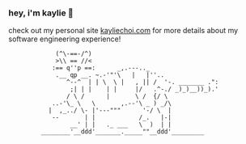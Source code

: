 ### hey, i'm kaylie 🌱

check out my personal site [kayliechoi.com](https://www.kayliechoi.com/) for more details about my software engineering experience!
 ``` 
              (^\-==-/^)
              >\\ == //<
             :== q''p ==:      _,.---.._
              .__ qp __. ~.-'"'\   |   |''..
                 ^--^  | | \  \ |   , || /  '-. _______ .":
                  ;| | |    | |     |/   .^-./ _)_)__))_).'
                 / \ /      |       \ /  {/ \
             ..-'\_ \   \       ,.--'\ _ ) _/\
            |  ,_../ \- |'---"""      '-/ \  |
             --       | |            /_.   |-|
                  __' | |   ._ ___   \  )  | |
          ________'__ddd'_______._____""__ddd'_________
``` 

<!--```
                      |
                     _=_
                     \ /.           _=
        .-.    _ .-_ |  |_         |  |
 "   _  | |   | ||  \|    |_.--.   |  |
 |  | |_| |-__| ||          |  |,-.|  |-_   __
|H|-|   '                          |     | |  |
```-->
